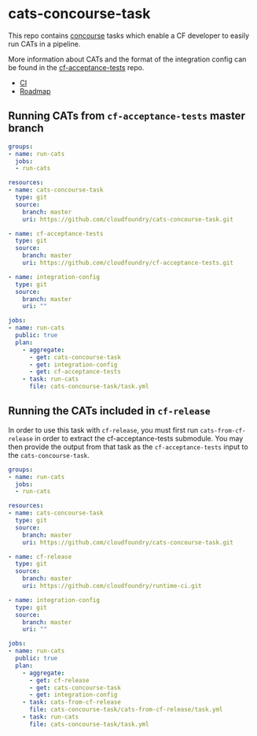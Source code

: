 # cats-concourse-task

This repo contains [concourse](http://concourse.ci/) tasks
which enable a CF developer to easily run CATs
in a pipeline.

More information about CATs
and the format of the integration config
can be found in the
[cf-acceptance-tests](https://github.com/cloudfoundry/cf-acceptance-tests) repo.

* [CI](https://runtime.ci.cf-app.com/teams/main/pipelines/cf-release?groups=cf-release)
* [Roadmap](https://www.pivotaltracker.com/n/projects/1382120)

## Running CATs from `cf-acceptance-tests` master branch
```yaml
groups:
- name: run-cats
  jobs:
  - run-cats

resources:
- name: cats-concourse-task
  type: git
  source:
    branch: master
    uri: https://github.com/cloudfoundry/cats-concourse-task.git

- name: cf-acceptance-tests
  type: git
  source:
    branch: master
    uri: https://github.com/cloudfoundry/cf-acceptance-tests.git

- name: integration-config
  type: git
  source:
    branch: master
    uri: ""

jobs:
- name: run-cats
  public: true
  plan:
    - aggregate:
      - get: cats-concourse-task
      - get: integration-config
      - get: cf-acceptance-tests
    - task: run-cats
      file: cats-concourse-task/task.yml
```

## Running the CATs included in `cf-release`
In order to use this task with `cf-release`,
you must first run `cats-from-cf-release`
in order to extract the cf-acceptance-tests submodule.
You may then provide the output from that task
as the `cf-acceptance-tests` input to
the `cats-concourse-task`.

```yaml
groups:
- name: run-cats
  jobs:
  - run-cats

resources:
- name: cats-concourse-task
  type: git
  source:
    branch: master
    uri: https://github.com/cloudfoundry/cats-concourse-task.git

- name: cf-release
  type: git
  source:
    branch: master
    uri: https://github.com/cloudfoundry/runtime-ci.git

- name: integration-config
  type: git
  source:
    branch: master
    uri: ""

jobs:
- name: run-cats
  public: true
  plan:
    - aggregate:
      - get: cf-release
      - get: cats-concourse-task
      - get: integration-config
    - task: cats-from-cf-release
      file: cats-concourse-task/cats-from-cf-release/task.yml
    - task: run-cats
      file: cats-concourse-task/task.yml
```
